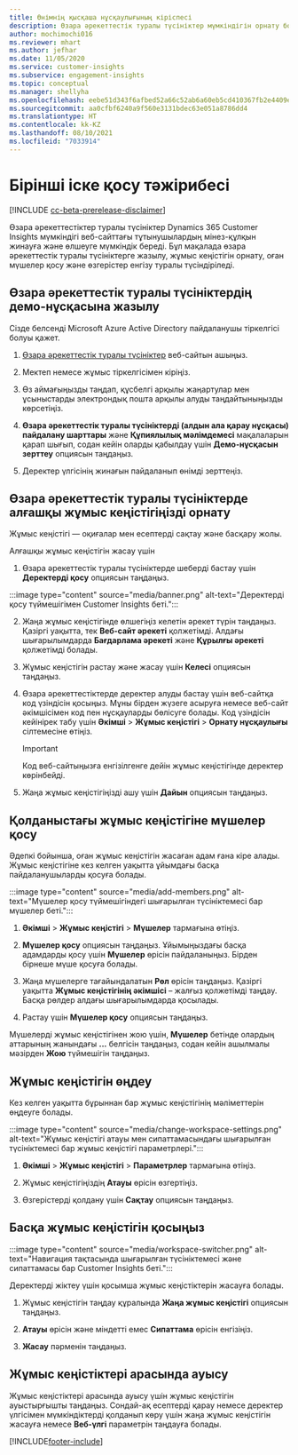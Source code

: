 ```yaml
---
title: Өнімнің қысқаша нұсқаулығының кіріспесі
description: Өзара әрекеттестік туралы түсініктер мүмкіндігін орнату бойынша алғаш рет іске қосу тәжірибесі.
author: mochimochi016
ms.reviewer: mhart
ms.author: jefhar
ms.date: 11/05/2020
ms.service: customer-insights
ms.subservice: engagement-insights
ms.topic: conceptual
ms.manager: shellyha
ms.openlocfilehash: eebe51d343f6afbed52a66c52ab6a60eb5cd410367fb2e4409eb8679f357c91e
ms.sourcegitcommit: aa0cfbf6240a9f560e3131bdec63e051a8786dd4
ms.translationtype: HT
ms.contentlocale: kk-KZ
ms.lasthandoff: 08/10/2021
ms.locfileid: "7033914"
---
```

# <a name="first-run-experience"></a>Бірінші іске қосу тәжірибесі

[!INCLUDE [cc-beta-prerelease-disclaimer](includes/cc-beta-prerelease-disclaimer.md)]

Өзара әрекеттестіктер туралы түсініктер Dynamics 365 Customer Insights мүмкіндігі веб-сайттағы тұтынушылардың мінез-құлқын жинауға және өлшеуге мүмкіндік береді. Бұл мақалада өзара әрекеттестік туралы түсініктерге жазылу, жұмыс кеңістігін орнату, оған мүшелер қосу және өзгерістер енгізу туралы түсіндіріледі.

## <a name="sign-up-for-a-demo-of-engagement-insights"></a>Өзара әрекеттестік туралы түсініктердің демо-нұсқасына жазылу

Сізде белсенді Microsoft Azure Active Directory пайдаланушы тіркелгісі болуы қажет. 

1. [Өзара әрекеттестік туралы түсініктер](https://pi.dynamics.com/) веб-сайтын ашыңыз. 

1. Мектеп немесе жұмыс тіркелгісімен кіріңіз.

1. Өз аймағыңызды таңдап, құсбелгі арқылы жаңартулар мен ұсыныстарды электрондық пошта арқылы алуды таңдайтыныңызды көрсетіңіз.

1. **Өзара әрекеттестік туралы түсініктерді (алдын ала қарау нұсқасы) пайдалану шарттары** және **Құпиялылық мәлімдемесі** мақалаларын қарап шығып, содан кейін оларды қабылдау үшін **Демо-нұсқасын зерттеу** опциясын таңдаңыз.

1. Деректер үлгісінің жинағын пайдаланып өнімді зерттеңіз. 

## <a name="set-up-your-first-workspace-in-engagement-insights"></a>Өзара әрекеттестік туралы түсініктерде алғашқы жұмыс кеңістігіңізді орнату

Жұмыс кеңістігі — оқиғалар мен есептерді сақтау және басқару жолы.

Алғашқы жұмыс кеңістігін жасау үшін

1. Өзара әрекеттестік туралы түсініктерде шеберді бастау үшін **Деректерді қосу** опциясын таңдаңыз. 

:::image type="content" source="media/banner.png" alt-text="Деректерді қосу түймешігімен Customer Insights беті.":::

2. Жаңа жұмыс кеңістігінде өлшегіңіз келетін әрекет түрін таңдаңыз. Қазіргі уақытта, тек **Веб-сайт әрекеті** қолжетімді. Алдағы шығарылымдарда **Бағдарлама әрекеті** және **Құрылғы әрекеті** қолжетімді болады.

1. Жұмыс кеңістігін растау және жасау үшін **Келесі** опциясын таңдаңыз.

1. Өзара әрекеттестіктерде деректер алуды бастау үшін веб-сайтқа код үзіндісін қосыңыз. Мұны бірден жүзеге асыруға немесе веб-сайт әкімшісімен код пен нұсқауларды бөлісуге болады. Код үзіндісін кейінірек табу үшін **Әкімші** > **Жұмыс кеңістігі** > **Орнату нұсқаулығы** сілтемесіне өтіңіз.

   > [!IMPORTANT]
   > Код веб-сайтыңызға енгізілгенге дейін жұмыс кеңістігінде деректер көрінбейді.

1. Жаңа жұмыс кеңістігіңізді ашу үшін **Дайын** опциясын таңдаңыз. 

## <a name="add-members-to-an-existing-workspace"></a>Қолданыстағы жұмыс кеңістігіне мүшелер қосу

Әдепкі бойынша, оған жұмыс кеңістігін жасаған адам ғана кіре алады. Жұмыс кеңістігіне кез келген уақытта ұйымдағы басқа пайдаланушыларды қосуға болады.

:::image type="content" source="media/add-members.png" alt-text="Мүшелер қосу түймешігіндегі шығарылған түсініктемесі бар мүшелер беті.":::

1. **Әкімші** > **Жұмыс кеңістігі** > **Мүшелер** тармағына өтіңіз.

2. **Мүшелер қосу** опциясын таңдаңыз. Ұйымыңыздағы басқа адамдарды қосу үшін **Мүшелер** өрісін пайдаланыңыз. Бірден бірнеше мүше қосуға болады.

3. Жаңа мүшелерге тағайындалатын **Рөл** өрісін таңдаңыз. Қазіргі уақытта **Жұмыс кеңістігінің әкімшісі** – жалғыз қолжетімді таңдау. Басқа рөлдер алдағы шығарылымдарда қосылады.

4. Растау үшін **Мүшелер қосу** опциясын таңдаңыз.

Мүшелерді жұмыс кеңістігінен жою үшін, **Мүшелер** бетінде олардың аттарының жанындағы **...** белгісін таңдаңыз, содан кейін ашылмалы мәзірден **Жою** түймешігін таңдаңыз.

## <a name="edit-a-workspace"></a>Жұмыс кеңістігін өңдеу

Кез келген уақытта бұрыннан бар жұмыс кеңістігінің мәліметтерін өңдеуге болады.

:::image type="content" source="media/change-workspace-settings.png" alt-text="Жұмыс кеңістігі атауы мен сипаттамасындағы шығарылған түсініктемесі бар жұмыс кеңістігі параметрлері.":::

1. **Әкімші** > **Жұмыс кеңістігі** > **Параметрлер** тармағына өтіңіз.

1. Жұмыс кеңістігіңіздің **Атауы** өрісін өзгертіңіз.

1. Өзгерістерді қолдану үшін **Сақтау** опциясын таңдаңыз.

## <a name="add-another-new-workspace"></a>Басқа жұмыс кеңістігін қосыңыз

:::image type="content" source="media/workspace-switcher.png" alt-text="Навигация тақтасында шығарылған түсініктемесі және сипаттамасы бар Customer Insights беті.":::

Деректерді жіктеу үшін қосымша жұмыс кеңістіктерін жасауға болады.

1. Жұмыс кеңістігін таңдау құралында **Жаңа жұмыс кеңістігі** опциясын таңдаңыз.

1. **Атауы** өрісін және міндетті емес **Сипаттама** өрісін енгізіңіз.

1. **Жасау** пәрменін таңдаңыз.

## <a name="switch-between-workspaces"></a>Жұмыс кеңістіктері арасында ауысу

Жұмыс кеңістіктері арасында ауысу үшін жұмыс кеңістігін ауыстырғышты таңдаңыз. Сондай-ақ есептерді қарау немесе деректер үлгісімен мүмкіндіктерді қолданып көру үшін жаңа жұмыс кеңістігін жасауға немесе **Веб-үлгі** параметрін таңдауға болады. 



[!INCLUDE[footer-include](../includes/footer-banner.md)]